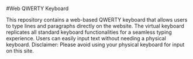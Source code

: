 #Web QWERTY Keyboard

This repository contains a web-based QWERTY keyboard that allows users to type lines and paragraphs directly on the website. 
The virtual keyboard replicates all standard keyboard functionalities for a seamless typing experience. Users can easily input text without needing a physical keyboard. Disclaimer: Please avoid using your physical keyboard for input on this site.






